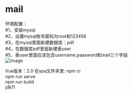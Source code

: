 # mail
环境配置：  
#1，安装mysql   
#2，设置mysql账号密码为root和123456   
#3，在mysql里面新建数据库：pdf     
#4，在数据库pdf里面新建表user   
#5，表user里面应该包含username,paasword和mail三个字段    
![image](https://user-images.githubusercontent.com/102196935/176362323-59a72ea0-a78e-489a-93f3-36550b4b3565.png)

Vue版本：2.0
在spa文件夹里:
npm ci   
npm run serve  
npm run build  
jdk11
